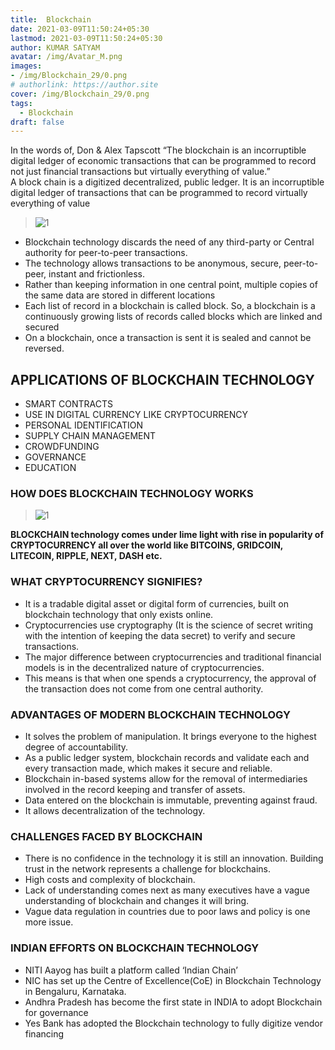 ```yaml
---
title:  Blockchain 
date: 2021-03-09T11:50:24+05:30
lastmod: 2021-03-09T11:50:24+05:30
author: KUMAR SATYAM
avatar: /img/Avatar_M.png
images: 
- /img/Blockchain_29/0.png
# authorlink: https://author.site
cover: /img/Blockchain_29/0.png
tags:
  - Blockchain
draft: false
---
```


In the words of, Don & Alex Tapscott “The blockchain is an incorruptible digital ledger of economic transactions that can be programmed to record not just financial transactions but virtually everything of value.”   
A block chain is a digitized decentralized, public ledger. It is an incorruptible digital ledger of transactions that can be programmed to record virtually everything of value

<!--more-->

> ![1](/img/Blockchain_29/0.png)

* Blockchain technology discards the need of any third-party or Central authority for peer-to-peer transactions.
* The technology allows transactions to be anonymous, secure, peer-to-peer, instant and frictionless.
* Rather than keeping information in one central point, multiple copies of the same data are stored in different locations
* Each list of record in a blockchain is called block. So, a blockchain is a continuously growing lists of records called blocks which are linked and secured 
* On a blockchain, once a transaction is sent it is sealed and cannot be reversed.

## APPLICATIONS OF BLOCKCHAIN TECHNOLOGY
- SMART CONTRACTS
- USE IN DIGITAL CURRENCY LIKE CRYPTOCURRENCY
- PERSONAL IDENTIFICATION
- SUPPLY CHAIN MANAGEMENT
- CROWDFUNDING
- GOVERNANCE
- EDUCATION
                                   
### HOW DOES BLOCKCHAIN TECHNOLOGY WORKS

> ![1](/img/Blockchain_29/1.png)

**BLOCKCHAIN technology comes under lime light with rise in popularity of CRYPTOCURRENCY all over the world like BITCOINS, GRIDCOIN, LITECOIN, RIPPLE, NEXT, DASH etc.**

### WHAT CRYPTOCURRENCY SIGNIFIES?

* It is a tradable digital asset or digital form of currencies, built on blockchain technology that only exists online.
* Cryptocurrencies use cryptography (It is the science of secret writing with the intention of keeping the data secret) to verify and secure transactions.
* The major difference between cryptocurrencies and traditional financial models is in the decentralized nature of cryptocurrencies.
* This means is that when one spends a cryptocurrency, the approval of the transaction does not come from one central authority.
### ADVANTAGES OF MODERN BLOCKCHAIN TECHNOLOGY
* It solves the problem of manipulation. It brings everyone to the highest degree of accountability.
* As a public ledger system, blockchain records and validate each and every transaction made, which makes it secure and reliable.
* Blockchain in-based systems allow for the removal of intermediaries involved in the record keeping and transfer of assets.
* Data entered on the blockchain is immutable, preventing against fraud.
* It allows decentralization of the technology.
### CHALLENGES FACED BY BLOCKCHAIN 
* There is no confidence in the technology it is still an innovation. Building trust in the network represents a challenge for blockchains.
* High costs and complexity of blockchain.
* Lack of understanding comes next as many executives have a vague understanding of blockchain and changes it will bring.
* Vague data regulation in countries due to poor laws and policy is one more issue.
### INDIAN EFFORTS ON BLOCKCHAIN TECHNOLOGY
* NITI Aayog has built a platform called ‘Indian Chain’
* NIC has set up the Centre of Excellence(CoE) in Blockchain Technology in Bengaluru, Karnataka.
* Andhra Pradesh has become the first state in INDIA to adopt Blockchain for governance
* Yes Bank has adopted the Blockchain technology to fully digitize vendor financing

